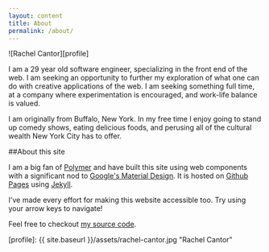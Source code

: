 ```yaml
---
layout: content
title: About
permalink: /about/
---
```


![Rachel Cantor][profile]

I am a 29 year old software engineer, specializing in the front end of the web. I am seeking an opportunity to further my exploration of what one can do with creative applications of the web. I am seeking something full time, at a company where experimentation is encouraged, and work-life balance is valued. 

I am originally from Buffalo, New York. In my free time I enjoy going to stand up comedy shows, eating delicious foods, and perusing all of the cultural wealth New York City has to offer.

##About this site

I am a big fan of [Polymer][1] and have built this site using web components with a significant nod to [Google's Material Design][2]. It is hosted on [Github Pages][3] using [Jekyll][4].

I've made every effort for making this website accessible too. Try using your arrow keys to navigate!

Feel free to checkout [my source code][5].

[1]: https://www.polymer-project.org
[2]: https://www.google.com/design/
[3]: https://pages.github.com
[4]: http://www.jekyllrb.com
[5]: https://github.com/rachelslurs/rachelslurs.github.com

[profile]: {{ site.baseurl }}/assets/rachel-cantor.jpg "Rachel Cantor"
